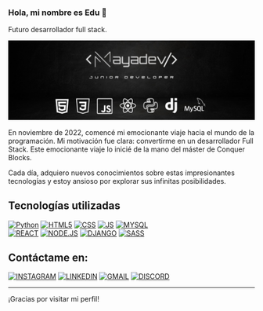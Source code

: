 ### Hola, mi nombre es Edu 👋

Futuro desarrollador full stack.

<img src="https://github.com/Mayadevv/Mayadevv/blob/main/banner.jpg">

En noviembre de 2022, comencé mi emocionante viaje hacia el mundo de la programación. Mi motivación fue clara: convertirme en un desarrollador Full Stack. Este emocionante viaje lo inicié de la mano del máster de Conquer Blocks.

Cada día, adquiero nuevos conocimientos sobre estas impresionantes tecnologías y estoy ansioso por explorar sus infinitas posibilidades.

## Tecnologías utilizadas
[![Python](https://img.shields.io/badge/%20-Python-blue?logo=Python&logoColor=blue&labelColor=black)]()
[![HTML5](https://img.shields.io/badge/HTML5-red?logo=html5&labelColor=black)]()
[![CSS](https://img.shields.io/badge/CSS-white?logo=CSS3&labelColor=black)]()
[![JS](https://img.shields.io/badge/JAVASCRIPT-yellow?logo=javascript&labelColor=black)]()
[![MYSQL](https://img.shields.io/badge/MYSQL-blue?logo=mysql&labelColor=black)]()
<br>
[![REACT](https://img.shields.io/badge/REACT-blue?logo=react&labelColor=black)]()
[![NODE.JS](https://img.shields.io/badge/NODE.JS-green?logo=Node.js&labelColor=black)]()
[![DJANGO](https://img.shields.io/badge/DJANGO-white?logo=Django&labelColor=black)]()
[![SASS](https://img.shields.io/badge/SASS-SASS?style=sass&logo=sass&labelColor=pink&color=red)]()


## Contáctame en:
[![INSTAGRAM](https://img.shields.io/badge/edumayft-edumayft?logo=instagram&labelColor=black&color=white)](https://instagram.com/edumayft)
[![LINKEDIN](https://img.shields.io/badge/Eduardo%20Nav%C3%ADo%20Maya-%20Eduardo%20Nav%C3%ADo%20Maya?logo=linkedin&labelColor=black&color=white)](https://www.linkedin.com/in/naviomaya)
[![GMAIL](https://img.shields.io/badge/naviomaya%40gmail.com-%20black?logo=GMAIL&labelColor=black&color=white)](mailto:naviomaya@gmail.com)
[![DISCORD](https://img.shields.io/badge/%20edumayft%20-%20%20DISCORD?style=social&logo=discord&labelColor=black&color=white)](https://discord.com/users/edumayft)

<hr>

¡Gracias por visitar mi perfil! 



<!--
**naviomaya/naviomaya** is a ✨ _special_ ✨ repository because its `README.md` (this file) appears on your GitHub profile.

Here are some ideas to get you started:

- 🔭 I’m currently working on ...
- 🌱 I’m currently learning ...
- 👯 I’m looking to collaborate on ...
- 🤔 I’m looking for help with ...
- 💬 Ask me about ...
- 📫 How to reach me: ...
- 😄 Pronouns: ...
- ⚡ Fun fact: ...
-->

